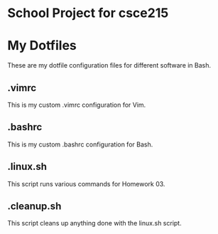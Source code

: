# School Project for csce215

# My Dotfiles
These are my dotfile configuration files for different software in Bash.
## .vimrc
This is my custom .vimrc configuration for Vim.
## .bashrc
This is my custom .bashrc configuration for Bash.
## .linux.sh
This script runs various commands for Homework 03.
## .cleanup.sh
This script cleans up anything done with the linux.sh script.
